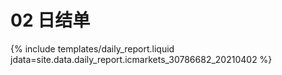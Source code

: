 # 02 日结单

{% include  templates/daily_report.liquid jdata=site.data.daily_report.icmarkets_30786682_20210402 %}